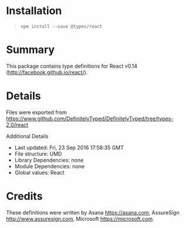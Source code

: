 # Installation
> `npm install --save @types/react`

# Summary
This package contains type definitions for React v0.14 (http://facebook.github.io/react/).

# Details
Files were exported from https://www.github.com/DefinitelyTyped/DefinitelyTyped/tree/types-2.0/react

Additional Details
 * Last updated: Fri, 23 Sep 2016 17:58:35 GMT
 * File structure: UMD
 * Library Dependencies: none
 * Module Dependencies: none
 * Global values: React

# Credits
These definitions were written by Asana <https://asana.com>, AssureSign <http://www.assuresign.com>, Microsoft <https://microsoft.com>.
